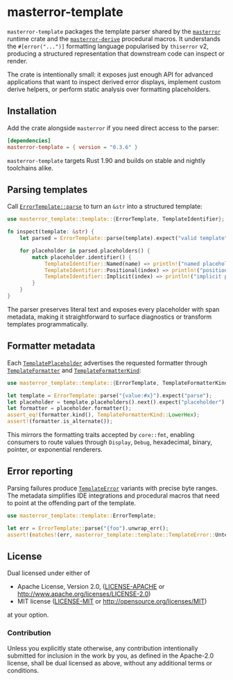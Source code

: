 # masterror-template

`masterror-template` packages the template parser shared by the [`masterror`][masterror] runtime crate and the [`masterror-derive`][derive] procedural macros. It understands the `#[error("...")]` formatting language popularised by `thiserror` v2, producing a structured representation that downstream code can inspect or render.

The crate is intentionally small: it exposes just enough API for advanced applications that want to inspect derived error displays, implement custom derive helpers, or perform static analysis over formatting placeholders.

## Installation

Add the crate alongside `masterror` if you need direct access to the parser:

```toml
[dependencies]
masterror-template = { version = "0.3.6" }
```

`masterror-template` targets Rust 1.90 and builds on stable and nightly toolchains alike.

## Parsing templates

Call [`ErrorTemplate::parse`](https://docs.rs/masterror-template/latest/masterror_template/template/struct.ErrorTemplate.html#method.parse) to turn an `&str` into a structured template:

```rust
use masterror_template::template::{ErrorTemplate, TemplateIdentifier};

fn inspect(template: &str) {
    let parsed = ErrorTemplate::parse(template).expect("valid template");

    for placeholder in parsed.placeholders() {
        match placeholder.identifier() {
            TemplateIdentifier::Named(name) => println!("named placeholder: {name}"),
            TemplateIdentifier::Positional(index) => println!("positional placeholder: {index}"),
            TemplateIdentifier::Implicit(index) => println!("implicit placeholder: {index}"),
        }
    }
}
```

The parser preserves literal text and exposes every placeholder with span metadata, making it straightforward to surface diagnostics or transform templates programmatically.

## Formatter metadata

Each [`TemplatePlaceholder`](https://docs.rs/masterror-template/latest/masterror_template/template/struct.TemplatePlaceholder.html) advertises the requested formatter through [`TemplateFormatter`](https://docs.rs/masterror-template/latest/masterror_template/template/enum.TemplateFormatter.html) and [`TemplateFormatterKind`](https://docs.rs/masterror-template/latest/masterror_template/template/enum.TemplateFormatterKind.html):

```rust
use masterror_template::template::{ErrorTemplate, TemplateFormatterKind};

let template = ErrorTemplate::parse("{value:#x}").expect("parse");
let placeholder = template.placeholders().next().expect("placeholder");
let formatter = placeholder.formatter();
assert_eq!(formatter.kind(), TemplateFormatterKind::LowerHex);
assert!(formatter.is_alternate());
```

This mirrors the formatting traits accepted by `core::fmt`, enabling consumers to route values through `Display`, `Debug`, hexadecimal, binary, pointer, or exponential renderers.

## Error reporting

Parsing failures produce [`TemplateError`](https://docs.rs/masterror-template/latest/masterror_template/template/enum.TemplateError.html) variants with precise byte ranges. The metadata simplifies IDE integrations and procedural macros that need to point at the offending part of the template.

```rust
use masterror_template::template::ErrorTemplate;

let err = ErrorTemplate::parse("{foo").unwrap_err();
assert!(matches!(err, masterror_template::template::TemplateError::UnterminatedPlaceholder { .. }));
```

## License

Dual licensed under either of

- Apache License, Version 2.0, ([LICENSE-APACHE](../LICENSE-APACHE) or <http://www.apache.org/licenses/LICENSE-2.0>)
- MIT license ([LICENSE-MIT](../LICENSE-MIT) or <http://opensource.org/licenses/MIT>)

at your option.

### Contribution

Unless you explicitly state otherwise, any contribution intentionally submitted for inclusion in the work by you, as defined in the Apache-2.0 license, shall be dual licensed as above, without any additional terms or conditions.

[masterror]: https://crates.io/crates/masterror
[derive]: https://crates.io/crates/masterror-derive
